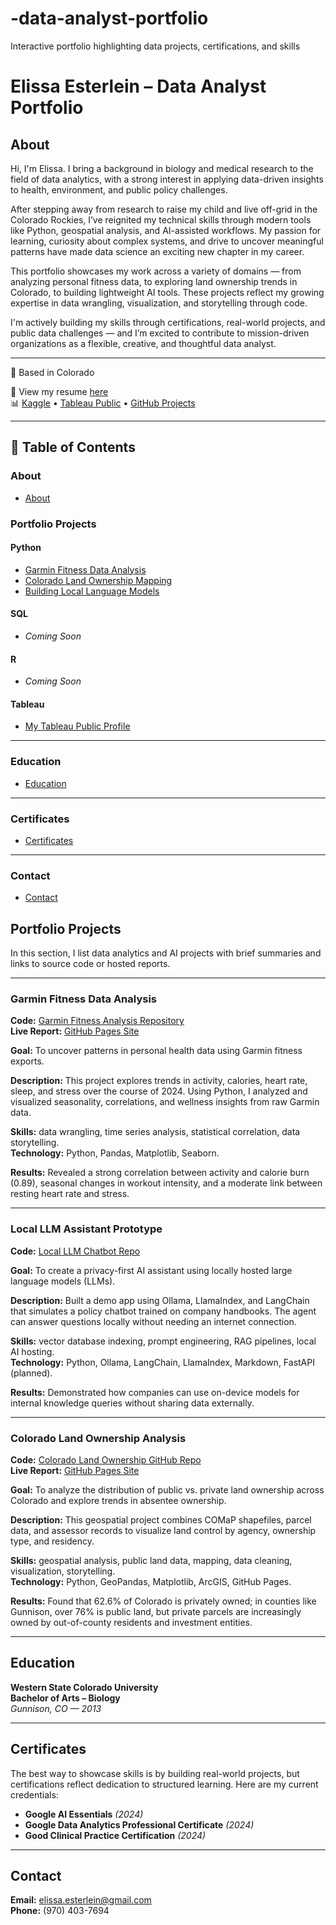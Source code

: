 # -data-analyst-portfolio
Interactive portfolio highlighting data projects, certifications, and skills

# Elissa Esterlein – Data Analyst Portfolio

## About

Hi, I'm Elissa. I bring a background in biology and medical research to the field of data analytics, with a strong interest in applying data-driven insights to health, environment, and public policy challenges.

After stepping away from research to raise my child and live off-grid in the Colorado Rockies, I’ve reignited my technical skills through modern tools like Python, geospatial analysis, and AI-assisted workflows. My passion for learning, curiosity about complex systems, and drive to uncover meaningful patterns have made data science an exciting new chapter in my career.

This portfolio showcases my work across a variety of domains — from analyzing personal fitness data, to exploring land ownership trends in Colorado, to building lightweight AI tools. These projects reflect my growing expertise in data wrangling, visualization, and storytelling through code.

I'm actively building my skills through certifications, real-world projects, and public data challenges — and I’m excited to contribute to mission-driven organizations as a flexible, creative, and thoughtful data analyst.

---

📍 Based in Colorado  

📁 View my resume [here](CV_pdf.pdf)  
📊 [Kaggle](https://www.kaggle.com/elissaesterlein) • [Tableau Public](https://public.tableau.com/app/profile/elissa.esterlein/vizzes) • [GitHub Projects](https://github.com/Eesterlein)

---

## 📑 Table of Contents

### About
- [About](#about) 

### Portfolio Projects

#### Python  
<a name="garmin-fitness-data-analysis"></a>
- [Garmin Fitness Data Analysis](#garmin-fitness-data-analysis)
<a name="colorado-land-ownership-mapping"></a>
- [Colorado Land Ownership Mapping](#colorado-land-ownership-mapping)
<a name="building-local-language-models"></a>
- [Building Local Language Models](#building-local-language-models)  

#### SQL  
- *Coming Soon*  

#### R  
- *Coming Soon*  

#### Tableau  
- [My Tableau Public Profile](https://public.tableau.com/app/profile/elissa.esterlein)  

---

### Education  
- [Education](#education)  

---

### Certificates  
- [Certificates](#certificates)  

---

### Contact  
- [Contact](#contact)    


## Portfolio Projects  
In this section, I list data analytics and AI projects with brief summaries and links to source code or hosted reports.

---

### Garmin Fitness Data Analysis  
**Code:** [Garmin Fitness Analysis Repository](https://github.com/Eesterlein/My-2024-Garmin-Data-Analysis-)  
**Live Report:** [GitHub Pages Site](https://eesterlein.github.io/My-2024-Garmin-Data-Analysis-/)

**Goal:** To uncover patterns in personal health data using Garmin fitness exports.

**Description:** This project explores trends in activity, calories, heart rate, sleep, and stress over the course of 2024. Using Python, I analyzed and visualized seasonality, correlations, and wellness insights from raw Garmin data.

**Skills:** data wrangling, time series analysis, statistical correlation, data storytelling.  
**Technology:** Python, Pandas, Matplotlib, Seaborn.

**Results:** Revealed a strong correlation between activity and calorie burn (0.89), seasonal changes in workout intensity, and a moderate link between resting heart rate and stress.

---

### Local LLM Assistant Prototype  
**Code:** [Local LLM Chatbot Repo](https://github.com/Eesterlein/Building-Local-LLMs-for-Private-Workflows)

**Goal:** To create a privacy-first AI assistant using locally hosted large language models (LLMs).

**Description:** Built a demo app using Ollama, LlamaIndex, and LangChain that simulates a policy chatbot trained on company handbooks. The agent can answer questions locally without needing an internet connection.

**Skills:** vector database indexing, prompt engineering, RAG pipelines, local AI hosting.  
**Technology:** Python, Ollama, LangChain, LlamaIndex, Markdown, FastAPI (planned).

**Results:** Demonstrated how companies can use on-device models for internal knowledge queries without sharing data externally.

---

### Colorado Land Ownership Analysis  
**Code:** [Colorado Land Ownership GitHub Repo](https://github.com/Eesterlein/colorado-land-ownership)  
**Live Report:** [GitHub Pages Site](https://eesterlein.github.io/colorado-land-ownership/)

**Goal:** To analyze the distribution of public vs. private land ownership across Colorado and explore trends in absentee ownership.

**Description:** This geospatial project combines COMaP shapefiles, parcel data, and assessor records to visualize land control by agency, ownership type, and residency.

**Skills:** geospatial analysis, public land data, mapping, data cleaning, visualization, storytelling.  
**Technology:** Python, GeoPandas, Matplotlib, ArcGIS, GitHub Pages.

**Results:** Found that 62.6% of Colorado is privately owned; in counties like Gunnison, over 76% is public land, but private parcels are increasingly owned by out-of-county residents and investment entities.

---

## Education  
**Western State Colorado University**  
**Bachelor of Arts – Biology**  
*Gunnison, CO — 2013*

---

## Certificates  
The best way to showcase skills is by building real-world projects, but certifications reflect dedication to structured learning. Here are my current credentials:

- **Google AI Essentials** *(2024)*  
- **Google Data Analytics Professional Certificate** *(2024)*  
- **Good Clinical Practice Certification** *(2024)*

---

## Contact  
**Email:** elissa.esterlein@gmail.com  
**Phone:** (970) 403-7694  




